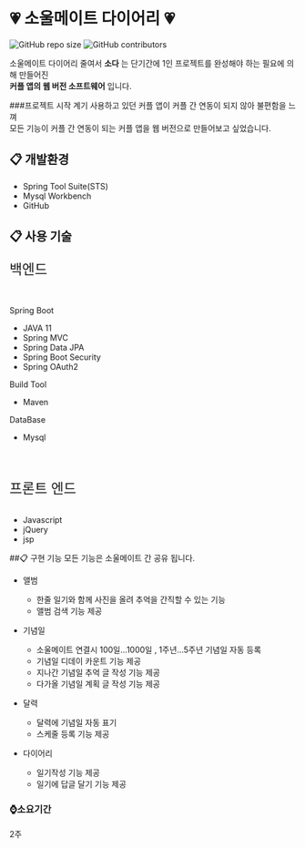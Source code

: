 # 💗 소울메이트 다이어리 💗
![GitHub repo size](https://img.shields.io/github/repo-size/tmdghks2515/SoulmateDiary)
![GitHub contributors](https://img.shields.io/github/contributors/tmdghks2515/SoulmateDiary)
  
소울메이트 다이어리 줄여서  __소다__ 는 단기간에 1인 프로젝트를 완성해야 하는 필요에 의해 만들어진  
__커플 앱의 웹 버전 소프트웨어__  입니다.  

###프로젝트 시작 계기
사용하고 있던 커플 앱이 커플 간 연동이 되지 않아 불편함을 느껴  
모든 기능이 커플 간 연동이 되는 커플 앱을 웹 버전으로 만들어보고 싶었습니다.

## 📋 개발환경
* Spring Tool Suite(STS)
* Mysql Workbench
* GitHub

## 📋 사용 기술  
<font size="5">백엔드</font>  
<br><br>

Spring Boot
  
* JAVA 11
* Spring MVC
* Spring Data JPA
* Spring Boot Security
* Spring OAuth2

Build Tool
* Maven

DataBase
* Mysql
<br>
<br>

<font size="5">프론트 엔드</font>  
<br>

* Javascript
* jQuery
* jsp  

##📋 구현 기능
모든 기능은 소울메이트 간 공유 됩니다.

-	앨범  
	- 한줄 일기와 함께 사진을 올려 추억을 간직할 수 있는 기능  
	- 앨범 검색 기능  제공  
	
- 기념일  
	- 소울메이트 연결시 100일...1000일 , 1주년...5주년 기념일 자동 등록  
	- 기념일 디데이 카운트 기능 제공  
	- 지나간 기념일 추억 글 작성 기능 제공  
	- 다가올 기념일 계획 글 작성 기능 제공  

- 달력  
	- 달력에 기념일 자동 표기  
	- 스케줄 등록 기능 제공  

- 다이어리  
	- 일기작성 기능 제공  
	- 일기에 답글 달기 기능 제공  

### ⌚소요기간
2주
